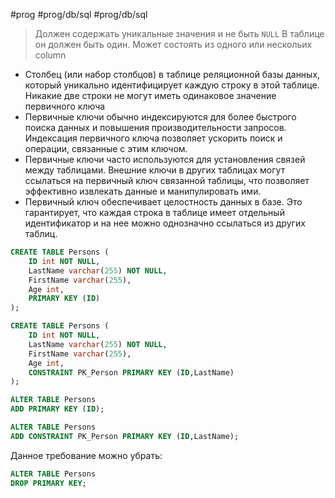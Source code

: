 #prog #prog/db/sql #prog/db/sql

> Должен содержать уникальные значения и не быть `NULL`
> В таблице он должен быть один. Может состоять из одного или нескольих column

- Столбец (или набор столбцов) в таблице реляционной базы данных, который уникально идентифицирует каждую строку в этой таблице. Никакие две строки не могут иметь одинаковое значение первичного ключа
- Первичные ключи обычно индексируются для более быстрого поиска данных и повышения производительности запросов. Индексация первичного ключа позволяет ускорить поиск и операции, связанные с этим ключом.
- Первичные ключи часто используются для установления связей между таблицами. Внешние ключи в других таблицах могут ссылаться на первичный ключ связанной таблицы, что позволяет эффективно извлекать данные и манипулировать ими.
- Первичный ключ обеспечивает целостность данных в базе. Это гарантирует, что каждая строка в таблице имеет отдельный идентификатор и на нее можно однозначно ссылаться из других таблиц.

```sql
CREATE TABLE Persons (  
    ID int NOT NULL,  
    LastName varchar(255) NOT NULL,  
    FirstName varchar(255),  
    Age int,  
    PRIMARY KEY (ID)  
);

CREATE TABLE Persons (  
    ID int NOT NULL,  
    LastName varchar(255) NOT NULL,  
    FirstName varchar(255),  
    Age int,  
    CONSTRAINT PK_Person PRIMARY KEY (ID,LastName)  
);
```


```sql
ALTER TABLE Persons  
ADD PRIMARY KEY (ID);

ALTER TABLE Persons  
ADD CONSTRAINT PK_Person PRIMARY KEY (ID,LastName);
```

Данное требование можно убрать:
```sql
ALTER TABLE Persons  
DROP PRIMARY KEY;
```
